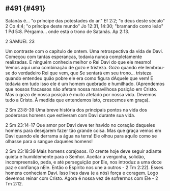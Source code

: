 ## #491 {#491}

Satanás é... &quot;o príncipe das potestades do ar.&quot; Ef 2:2; &quot;o deus deste século&quot; 2 Co 4:4; &quot;o príncipe deste mundo&quot; Jo 12:31, 14:30; &quot;bramando como leão&quot; 1 Pd 5:8\. Pérgamo... onde está o trono de Satanás. Ap 2:13.

2 SAMUEL 23

Um contraste com o capítulo de ontem. Uma retrospectiva da vida de Davi. Começou com tantas esperanças, todavia nunca completamente realizadas. E ninguém conhecia melhor o Rei Davi do que ele mesmo! Vemos aqui uma combinação de gozo e tristeza. Gozo quando ele lembrou-se do verdadeiro Rei que vem, que Se sentará em seu trono... tristeza quando entendeu quão pobre ele era como figura dAquele que vem! E todavia em tudo isso ele é um homem quebrado e humilhado. (Aprendemos que nossos fracassos não afetam nossa maravilhosa posição em Cristo. Mas o gozo de nossa posição é muito afetado por nossa vida. Devemos tudo a Cristo. À medida que entendemos isto, crescemos em graça).

2 Sm 23:8-39 Uma breve história dos principais pontos na vida dos poderosos homens que estiveram com Davi durante sua vida.

2 Sm 23:14-17 Que amor por Davi deve ter havido no coração daqueles homens para desejarem fazer tão grande coisa. Mas que graça vemos em Davi quando ele derrama a água na terra! Ele olhou para aquilo como se olhasse para o sangue daqueles homens!

2 Sm 23:18:39 Mais homens corajosos. (O crente hoje deve seguir adiante quieta e humildemente para o Senhor. Aceitar a vergonha, solidão, incompreensão, peda, e até perseguição por Ele, nos introduz a uma doce paz e confiança nEle. Então o Espírito nos une a outros - 2 Tm 2:22). Esses homens conheciam Davi. Isso lhes dava (e a nós) força e coragem. Logo devemos reinar com Cristo. Agora é nossa vez de sofrermos com Ele - 2 Tm 2:12.